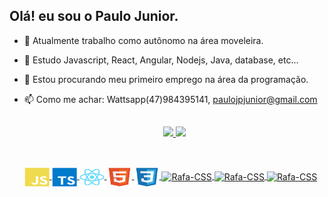 ## Olá! eu sou o Paulo Junior.  

- 🔭 Atualmente trabalho como autônomo na área moveleira.
- 🌱 Estudo Javascript, React, Angular, Nodejs, Java, database, etc...
- 🤔 Estou procurando meu primeiro emprego na área da programação.
- 📫 Como me achar: Wattsapp(47)984395141, paulojpjunior@gmail.com
  ##
  
  <div align="center">
    <a href="https://github.com/oitoquatro">
    <img height="180em" src="https://github-readme-stats.vercel.app/api?username=oitoquatro&show_icons=true&theme=merko&include_all_commits=true&count_private=true"/>
    <img height="180em" src="https://github-readme-stats.vercel.app/api/top-langs/?username=oitoquatro&layout=compact&langs_count=7&theme=merko"/>
  </div>
  
  ##
  <div style="display: inline_block"><br>
    <img align="center" alt="Rafa-Js" height="30" width="40" src="https://raw.githubusercontent.com/devicons/devicon/master/icons/javascript/javascript-plain.svg">
    <img align="center" alt="Rafa-Ts" height="30" width="40" src="https://raw.githubusercontent.com/devicons/devicon/master/icons/typescript/typescript-plain.svg">
    <img align="center" alt="Rafa-React" height="30" width="40" src="https://raw.githubusercontent.com/devicons/devicon/master/icons/react/react-original.svg">
    <img align="center" alt="Rafa-HTML" height="30" width="40" src="https://raw.githubusercontent.com/devicons/devicon/master/icons/html5/html5-original.svg">
    <img align="center" alt="Rafa-CSS" height="30" width="40" src="https://raw.githubusercontent.com/devicons/devicon/master/icons/css3/css3-original.svg">  
    <img align="center" alt="Rafa-CSS" height="30" width="40" src="https://cdn.jsdelivr.net/gh/devicons/devicon/icons/java/java-original-wordmark.svg" />    
    <img align="center" alt="Rafa-CSS" height="30" width="40" src="https://cdn.jsdelivr.net/gh/devicons/devicon/icons/nodejs/nodejs-plain.svg" />    
    <img align="center" alt="Rafa-CSS" height="30" width="40" src="https://cdn.jsdelivr.net/gh/devicons/devicon/icons/mysql/mysql-original-wordmark.svg" />          
  </div>



